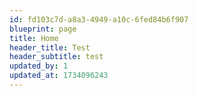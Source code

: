 ```yaml
---
id: fd103c7d-a8a3-4949-a10c-6fed84b6f907
blueprint: page
title: Home
header_title: Test
header_subtitle: test
updated_by: 1
updated_at: 1734096243
---
```

